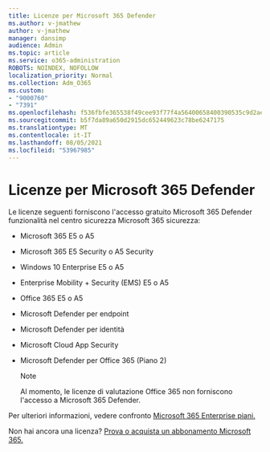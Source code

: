 ```yaml
---
title: Licenze per Microsoft 365 Defender
ms.author: v-jmathew
author: v-jmathew
manager: dansimp
audience: Admin
ms.topic: article
ms.service: o365-administration
ROBOTS: NOINDEX, NOFOLLOW
localization_priority: Normal
ms.collection: Adm_O365
ms.custom:
- "9000760"
- "7391"
ms.openlocfilehash: f536fbfe365538f49cee93f77f4a56400658400390535c9d2ae142004b2c2274
ms.sourcegitcommit: b5f7da89a650d2915dc652449623c78be6247175
ms.translationtype: MT
ms.contentlocale: it-IT
ms.lasthandoff: 08/05/2021
ms.locfileid: "53967985"
---
```

# <a name="licenses-for-microsoft-365-defender"></a>Licenze per Microsoft 365 Defender

Le licenze seguenti forniscono l'accesso gratuito Microsoft 365 Defender funzionalità nel centro sicurezza Microsoft 365 sicurezza:

- Microsoft 365 E5 o A5
- Microsoft 365 E5 Security o A5 Security
- Windows 10 Enterprise E5 o A5
- Enterprise Mobility + Security (EMS) E5 o A5
- Office 365 E5 o A5
- Microsoft Defender per endpoint
- Microsoft Defender per identità
- Microsoft Cloud App Security
- Microsoft Defender per Office 365 (Piano 2)

    > [!NOTE]
    > Al momento, le licenze di valutazione Office 365 non forniscono l'accesso a Microsoft 365 Defender.

Per ulteriori informazioni, vedere confronto [Microsoft 365 Enterprise piani.](https://go.microsoft.com/fwlink/?linkid=2143458)

Non hai ancora una licenza? [Prova o acquista un abbonamento Microsoft 365.](https://go.microsoft.com/fwlink/?linkid=2143625)
